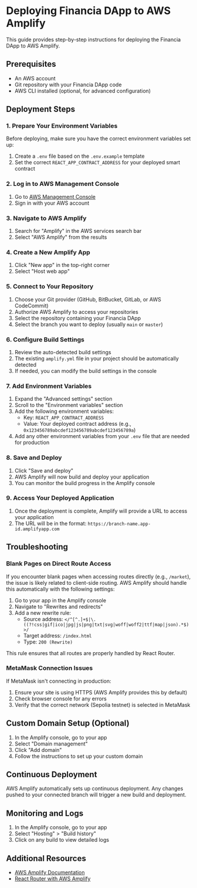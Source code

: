 # Deploying Financia DApp to AWS Amplify

This guide provides step-by-step instructions for deploying the Financia DApp to AWS Amplify.

## Prerequisites

- An AWS account
- Git repository with your Financia DApp code
- AWS CLI installed (optional, for advanced configuration)

## Deployment Steps

### 1. Prepare Your Environment Variables

Before deploying, make sure you have the correct environment variables set up:

1. Create a `.env` file based on the `.env.example` template
2. Set the correct `REACT_APP_CONTRACT_ADDRESS` for your deployed smart contract

### 2. Log in to AWS Management Console

1. Go to [AWS Management Console](https://aws.amazon.com/console/)
2. Sign in with your AWS account

### 3. Navigate to AWS Amplify

1. Search for "Amplify" in the AWS services search bar
2. Select "AWS Amplify" from the results

### 4. Create a New Amplify App

1. Click "New app" in the top-right corner
2. Select "Host web app"

### 5. Connect to Your Repository

1. Choose your Git provider (GitHub, BitBucket, GitLab, or AWS CodeCommit)
2. Authorize AWS Amplify to access your repositories
3. Select the repository containing your Financia DApp
4. Select the branch you want to deploy (usually `main` or `master`)

### 6. Configure Build Settings

1. Review the auto-detected build settings
2. The existing `amplify.yml` file in your project should be automatically detected
3. If needed, you can modify the build settings in the console

### 7. Add Environment Variables

1. Expand the "Advanced settings" section
2. Scroll to the "Environment variables" section
3. Add the following environment variables:
   - Key: `REACT_APP_CONTRACT_ADDRESS`
   - Value: Your deployed contract address (e.g., `0x123456789abcdef123456789abcdef123456789a`)
4. Add any other environment variables from your `.env` file that are needed for production

### 8. Save and Deploy

1. Click "Save and deploy"
2. AWS Amplify will now build and deploy your application
3. You can monitor the build progress in the Amplify console

### 9. Access Your Deployed Application

1. Once the deployment is complete, Amplify will provide a URL to access your application
2. The URL will be in the format: `https://branch-name.app-id.amplifyapp.com`

## Troubleshooting

### Blank Pages on Direct Route Access

If you encounter blank pages when accessing routes directly (e.g., `/market`), the issue is likely related to client-side routing. AWS Amplify should handle this automatically with the following settings:

1. Go to your app in the Amplify console
2. Navigate to "Rewrites and redirects"
3. Add a new rewrite rule:
   - Source address: `</^[^.]+$|\.((?!css|gif|ico|jpg|js|png|txt|svg|woff|woff2|ttf|map|json).*$)>/`
   - Target address: `/index.html`
   - Type: `200 (Rewrite)`

This rule ensures that all routes are properly handled by React Router.

### MetaMask Connection Issues

If MetaMask isn't connecting in production:

1. Ensure your site is using HTTPS (AWS Amplify provides this by default)
2. Check browser console for any errors
3. Verify that the correct network (Sepolia testnet) is selected in MetaMask

## Custom Domain Setup (Optional)

1. In the Amplify console, go to your app
2. Select "Domain management"
3. Click "Add domain"
4. Follow the instructions to set up your custom domain

## Continuous Deployment

AWS Amplify automatically sets up continuous deployment. Any changes pushed to your connected branch will trigger a new build and deployment.

## Monitoring and Logs

1. In the Amplify console, go to your app
2. Select "Hosting" > "Build history"
3. Click on any build to view detailed logs

## Additional Resources

- [AWS Amplify Documentation](https://docs.aws.amazon.com/amplify/)
- [React Router with AWS Amplify](https://docs.aws.amazon.com/amplify/latest/userguide/redirects.html#redirects-for-single-page-web-apps-spa)